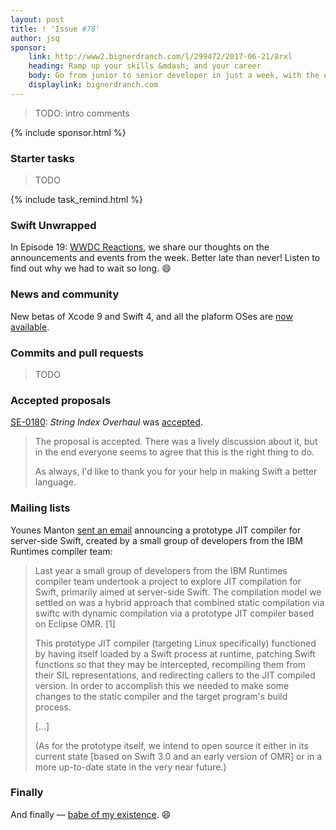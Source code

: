 ```yaml
---
layout: post
title: ! 'Issue #78'
author: jsq
sponsor:
    link: http://www2.bignerdranch.com/l/299472/2017-06-21/8rxl
    heading: Ramp up your skills &mdash; and your career
    body: Go from junior to senior developer in just a week, with the experts who have taught iOS from the very beginning.
    displaylink: bignerdranch.com
---
```


> TODO: intro comments

<!--excerpt-->

{% include sponsor.html %}

### Starter tasks

> TODO

{% include task_remind.html %}

### Swift Unwrapped

In Episode 19: [WWDC Reactions](https://spec.fm/podcasts/swift-unwrapped), we share our thoughts on the announcements and events from the week. Better late than never! Listen to find out why we had to wait so long. 😄

### News and community

New betas of Xcode 9 and Swift 4, and all the plaform OSes are [now available](https://developer.apple.com/news/?id=07102017a).

### Commits and pull requests

> TODO

### Accepted proposals

[SE-0180](https://github.com/apple/swift-evolution/blob/master/proposals/0180-string-index-overhaul.md): *String Index Overhaul* was [accepted](https://lists.swift.org/pipermail/swift-evolution/Week-of-Mon-20170703/037942.html).

> The proposal is accepted. There was a lively discussion about it, but in the end everyone seems to agree that this is the right thing to do.
>
> As always, I'd like to thank you for your help in making Swift a better language.

### Mailing lists

Younes Manton [sent an email](https://lists.swift.org/pipermail/swift-evolution/Week-of-Mon-20170710/037970.html) announcing a prototype JIT compiler for server-side Swift, created by a small group of developers from the IBM Runtimes compiler team:

> Last year a small group of developers from the IBM Runtimes compiler team
undertook a project to explore JIT compilation for Swift, primarily aimed
at server-side Swift. The compilation model we settled on was a hybrid
approach that combined static compilation via swiftc with dynamic
compilation via a prototype JIT compiler based on Eclipse OMR. [1]
>
> This prototype JIT compiler (targeting Linux specifically) functioned by
having itself loaded by a Swift process at runtime, patching Swift
functions so that they may be intercepted, recompiling them from their SIL
representations, and redirecting callers to the JIT compiled version. In
order to accomplish this we needed to make some changes to the static
compiler and the target program's build process.
>
> [...]
>
> (As for the prototype itself, we intend to open source it either in its
current state [based on Swift 3.0 and an early version of OMR] or in a more
up-to-date state in the very near future.)

### Finally

And finally &mdash; [babe of my existence](https://twitter.com/daniel_dunbar/status/884507290170216448). 😄
